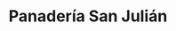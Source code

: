 ---
title: "Panadería San Julián"
url: /las-ventas-de-san-julian/panaderia-san-julian/
shop: panadería
---